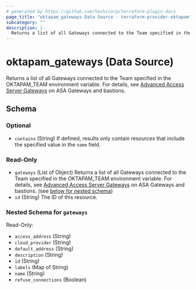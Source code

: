 ```yaml
---
# generated by https://github.com/hashicorp/terraform-plugin-docs
page_title: "oktapam_gateways Data Source - terraform-provider-oktapam"
subcategory: ""
description: |-
  Returns a list of all Gateways connected to the Team specified in the OKTAPAMTEAM environment variable. For details, see [Advanced Access Server Gateways](https://help.okta.com/asa/en-us/Content/Topics/AdvServer_Access/docs/gateways-and-bastions.htm) on ASA Gateways and bastions.
---
```


# oktapam_gateways (Data Source)

Returns a list of all Gateways connected to the Team specified in the OKTAPAM_TEAM environment variable. For details, see [Advanced Access Server Gateways](https://help.okta.com/asa/en-us/Content/Topics/Adv_Server_Access/docs/gateways-and-bastions.htm) on ASA Gateways and bastions.



<!-- schema generated by tfplugindocs -->
## Schema

### Optional

- `contains` (String) If defined, results only contain resources that include the specified value in the `name` field.

### Read-Only

- `gateways` (List of Object) Returns a list of all Gateways connected to the Team specified in the OKTAPAM_TEAM environment variable. For details, see [Advanced Access Server Gateways](https://help.okta.com/asa/en-us/Content/Topics/Adv_Server_Access/docs/gateways-and-bastions.htm) on ASA Gateways and bastions. (see [below for nested schema](#nestedatt--gateways))
- `id` (String) The ID of this resource.

<a id="nestedatt--gateways"></a>
### Nested Schema for `gateways`

Read-Only:

- `access_address` (String)
- `cloud_provider` (String)
- `default_address` (String)
- `description` (String)
- `id` (String)
- `labels` (Map of String)
- `name` (String)
- `refuse_connections` (Boolean)



